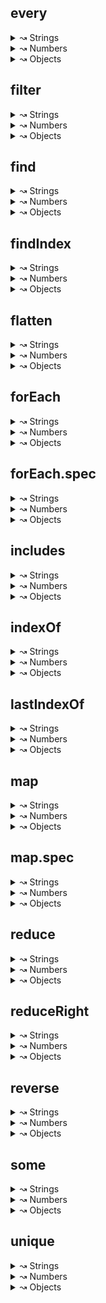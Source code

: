 
## every

<details>
<summary>↝ Strings</summary>

```
  native
  @arr/every
```
</details>

<details>
<summary>↝ Numbers</summary>

```
  native
  @arr/every
```
</details>

<details>
<summary>↝ Objects</summary>

```
  native
  @arr/every
```
</details>


## filter

<details>
<summary>↝ Strings</summary>

```
  native
  @arr/filter
```
</details>

<details>
<summary>↝ Numbers</summary>

```
  native
  @arr/filter
```
</details>

<details>
<summary>↝ Objects</summary>

```
  native
  @arr/filter
```
</details>


## find

<details>
<summary>↝ Strings</summary>

```
  native
  @arr/find
```
</details>

<details>
<summary>↝ Numbers</summary>

```
  native
  @arr/find
```
</details>

<details>
<summary>↝ Objects</summary>

```
  native
  @arr/find
```
</details>


## findIndex

<details>
<summary>↝ Strings</summary>

```
  native
  @arr/findIndex
```
</details>

<details>
<summary>↝ Numbers</summary>

```
  native
  @arr/findIndex
```
</details>

<details>
<summary>↝ Objects</summary>

```
  native
  @arr/findIndex
```
</details>


## flatten

<details>
<summary>↝ Strings</summary>

```
  native
  @arr/flatten
```
</details>

<details>
<summary>↝ Numbers</summary>

```
  native
  @arr/flatten
```
</details>

<details>
<summary>↝ Objects</summary>

```
  native
  @arr/flatten
```
</details>


## forEach

<details>
<summary>↝ Strings</summary>

```
  native
  @arr/forEach
```
</details>

<details>
<summary>↝ Numbers</summary>

```
  native
  @arr/forEach
```
</details>

<details>
<summary>↝ Objects</summary>

```
  native
  @arr/forEach
```
</details>


## forEach.spec

<details>
<summary>↝ Strings</summary>

```
  native
  @arr/forEach.spec
```
</details>

<details>
<summary>↝ Numbers</summary>

```
  native
  @arr/forEach.spec
```
</details>

<details>
<summary>↝ Objects</summary>

```
  native
  @arr/forEach.spec
```
</details>


## includes

<details>
<summary>↝ Strings</summary>

```
  native
  @arr/includes
```
</details>

<details>
<summary>↝ Numbers</summary>

```
  native
  @arr/includes
```
</details>

<details>
<summary>↝ Objects</summary>

```
  native
  @arr/includes
```
</details>


## indexOf

<details>
<summary>↝ Strings</summary>

```
  native
  @arr/indexOf
```
</details>

<details>
<summary>↝ Numbers</summary>

```
  native
  @arr/indexOf
```
</details>

<details>
<summary>↝ Objects</summary>

```
  native
  @arr/indexOf
```
</details>


## lastIndexOf

<details>
<summary>↝ Strings</summary>

```
  native
  @arr/lastIndexOf
```
</details>

<details>
<summary>↝ Numbers</summary>

```
  native
  @arr/lastIndexOf
```
</details>

<details>
<summary>↝ Objects</summary>

```
  native
  @arr/lastIndexOf
```
</details>


## map

<details>
<summary>↝ Strings</summary>

```
  native
  @arr/map
```
</details>

<details>
<summary>↝ Numbers</summary>

```
  native
  @arr/map
```
</details>

<details>
<summary>↝ Objects</summary>

```
  native
  @arr/map
```
</details>


## map.spec

<details>
<summary>↝ Strings</summary>

```
  native
  @arr/map.spec
```
</details>

<details>
<summary>↝ Numbers</summary>

```
  native
  @arr/map.spec
```
</details>

<details>
<summary>↝ Objects</summary>

```
  native
  @arr/map.spec
```
</details>


## reduce

<details>
<summary>↝ Strings</summary>

```
  native
  @arr/reduce
```
</details>

<details>
<summary>↝ Numbers</summary>

```
  native
  @arr/reduce
```
</details>

<details>
<summary>↝ Objects</summary>

```
  native
  @arr/reduce
```
</details>


## reduceRight

<details>
<summary>↝ Strings</summary>

```
  native
  @arr/reduceRight
```
</details>

<details>
<summary>↝ Numbers</summary>

```
  native
  @arr/reduceRight
```
</details>

<details>
<summary>↝ Objects</summary>

```
  native
  @arr/reduceRight
```
</details>


## reverse

<details>
<summary>↝ Strings</summary>

```
  native
  @arr/reverse
```
</details>

<details>
<summary>↝ Numbers</summary>

```
  native
  @arr/reverse
```
</details>

<details>
<summary>↝ Objects</summary>

```
  native
  @arr/reverse
```
</details>


## some

<details>
<summary>↝ Strings</summary>

```
  native
  @arr/some
```
</details>

<details>
<summary>↝ Numbers</summary>

```
  native
  @arr/some
```
</details>

<details>
<summary>↝ Objects</summary>

```
  native
  @arr/some
```
</details>


## unique

<details>
<summary>↝ Strings</summary>

```
  native
  @arr/unique
```
</details>

<details>
<summary>↝ Numbers</summary>

```
  native
  @arr/unique
```
</details>

<details>
<summary>↝ Objects</summary>

```
  native
  @arr/unique
```
</details>
